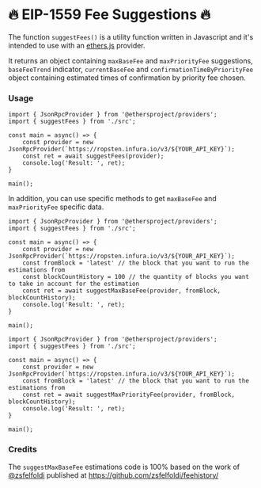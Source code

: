 # 🔥 EIP-1559 Fee Suggestions 🔥

The function `suggestFees()` is a utility function written in Javascript and it's intended to use with an [ethers.js](https://docs.ethers.io/v5/) provider.
 
It returns an object containing `maxBaseFee` and `maxPriorityFee` suggestions, `baseFeeTrend` indicator, `currentBaseFee` and `confirmationTimeByPriorityFee` object containing estimated times of confirmation by priority fee chosen. 

### Usage

```
import { JsonRpcProvider } from '@ethersproject/providers';
import { suggestFees } from './src';

const main = async() => {
    const provider = new JsonRpcProvider(`https://ropsten.infura.io/v3/${YOUR_API_KEY}`);
    const ret = await suggestFees(provider);
    console.log('Result: ', ret);
}

main();
```

In addition, you can use specific methods to get `maxBaseFee` and `maxPriorityFee` specific data.

```
import { JsonRpcProvider } from '@ethersproject/providers';
import { suggestFees } from './src';

const main = async() => {
    const provider = new JsonRpcProvider(`https://ropsten.infura.io/v3/${YOUR_API_KEY}`);
    const fromBlock = 'latest' // the block that you want to run the estimations from
    const blockCountHistory = 100 // the quantity of blocks you want to take in account for the estimation
    const ret = await suggestMaxBaseFee(provider, fromBlock, blockCountHistory);
    console.log('Result: ', ret);
}

main();
```

```
import { JsonRpcProvider } from '@ethersproject/providers';
import { suggestFees } from './src';

const main = async() => {
    const provider = new JsonRpcProvider(`https://ropsten.infura.io/v3/${YOUR_API_KEY}`);
    const fromBlock = 'latest' // the block that you want to run the estimations from
    const ret = await suggestMaxPriorityFee(provider, fromBlock, blockCountHistory);
    console.log('Result: ', ret);
}

main();
```

### Credits

The `suggestMaxBaseFee` estimations code is 100% based on the work of [@zsfelfoldi](https://github.com/zsfelfoldi) published at https://github.com/zsfelfoldi/feehistory/